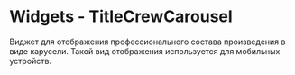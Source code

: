 # Widgets - TitleCrewCarousel

Виджет для отображения профессионального состава произведения в виде карусели. Такой вид отображения используется для мобильных устройств.